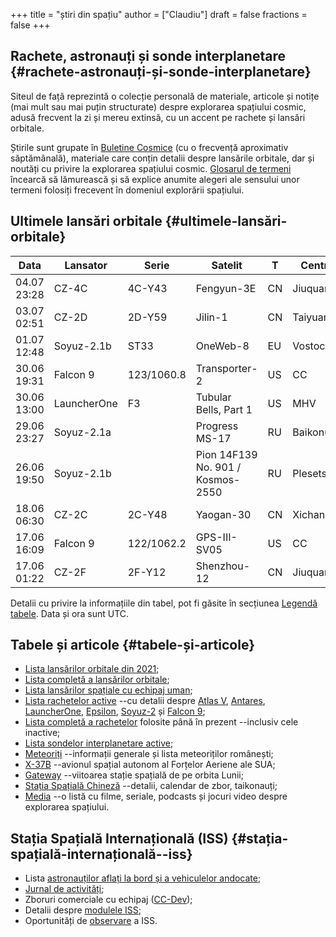+++
title = "știri din spațiu"
author = ["Claudiu"]
draft = false
fractions = false
+++

## Rachete, astronauți și sonde interplanetare {#rachete-astronauți-și-sonde-interplanetare}

Siteul de față reprezintă o colecție personală de materiale, articole și notițe (mai mult sau mai puțin structurate) despre explorarea spațiului cosmic, adusă frecvent la zi și mereu extinsă, cu un accent pe rachete și lansări orbitale.

Știrile sunt grupate în [Buletine Cosmice](/bul) (cu o frecvență aproximativ săptămânală), materiale care conțin detalii despre lansările orbitale, dar și noutăți cu privire la explorarea spațiului cosmic. [Glosarul de termeni](https://parsec.ro/g) încearcă să lămurească și să explice anumite alegeri ale sensului unor termeni folosiți frecevent în domeniul explorării spațiului.


## Ultimele lansări orbitale {#ultimele-lansări-orbitale}

| Data        | Lansator    | Serie      | Satelit                           | T  | Centru    | Rampă   | R. | Bul             |
|-------------|-------------|------------|-----------------------------------|----|-----------|---------|----|-----------------|
| 04.07 23:28 | CZ-4C       | 4C-Y43     | Fengyun-3E                        | CN | Jiuquan   | SLS-2   | S  | [120](/bul/120) |
| 03.07 02:51 | CZ-2D       | 2D-Y59     | Jilin-1                           | CN | Taiyuan   | LC-9    | S  | [120](/bul/120) |
| 01.07 12:48 | Soyuz-2.1b  | ST33       | OneWeb-8                          | EU | Vostochny | 1S      | S  | [120](/bul/120) |
| 30.06 19:31 | Falcon 9    | 123/1060.8 | Transporter-2                     | US | CC        | LC40    | S  | [119](/bul/119) |
| 30.06 13:00 | LauncherOne | F3         | Tubular Bells, Part 1             | US | MHV       | RW12/30 | S  | [119](/bul/119) |
| 29.06 23:27 | Soyuz-2.1a  |            | Progress MS-17                    | RU | Baikonur  | 31/6    | S  | [119](/bul/119) |
| 26.06 19:50 | Soyuz-2.1b  |            | Pion 14F139 No. 901 / Kosmos-2550 | RU | Plesetsk  | 43/3    | S  | [119](/bul/119) |
| 18.06 06:30 | CZ-2C       | 2C-Y48     | Yaogan-30                         | CN | Xichang   | LC-3    | S  | [118](/bul/118) |
| 17.06 16:09 | Falcon 9    | 122/1062.2 | GPS-III-SV05                      | US | CC        | LC40    | S  | [118](/bul/118) |
| 17.06 01:22 | CZ-2F       | 2F-Y12     | Shenzhou-12                       | CN | Jiuquan   | SLS-1   | S  | [118](/bul/118) |

Detalii cu privire la informațiile din tabel, pot fi găsite în secțiunea [Legendă tabele](/t/legenda_tabele). Data și ora sunt UTC.


## Tabele și articole {#tabele-și-articole}

-   [Lista lansărilor orbitale din 2021](/t/l2021);
-   [Lista completă a lansărilor orbitale](/t/lansari);
-   [Lista lansărilor spațiale cu echipaj uman](/m/hsl);
-   [Lista rachetelor active](/r/rachete_active) --cu detalii despre [Atlas V](/r/atlasv), [Antares](/r/antares), [LauncherOne](/r/launcherone), [Epsilon](/r/epsilon), [Soyuz-2](/r/soyuz-2) și [Falcon 9](/r/falcon9);
-   [Lista completă a rachetelor](/r/rachete) folosite până în prezent --inclusiv cele inactive;
-   [Lista sondelor interplanetare active](/m/sonde);
-   [Meteoriți](/m/meteoriti) --informații generale și lista meteoriților românești;
-   [X-37B](/m/x37b) --avionul spațial autonom al Forțelor Aeriene ale SUA;
-   [Gateway](/m/gateway) --viitoarea stație spațială de pe orbita Lunii;
-   [Stația Spațială Chineză](/m/css) --detalii, calendar de zbor, taikonauți;
-   [Media](/m/media) --o listă cu filme, seriale, podcasts și jocuri video despre explorarea spațiului.


## Stația Spațială Internațională (ISS) {#stația-spațială-internațională--iss}

-   Lista [astronauților aflați la bord și a vehiculelor andocate](/iss/iss/);
-   [Jurnal de activități](/iss/jurnal);
-   Zboruri comerciale cu echipaj ([CC-Dev](/iss/ccdev));
-   Detalii despre [modulele ISS](/iss/module);
-   Oportunități de [observare](https://www.heavens-above.com/PassSummary.aspx?satid=25544&lat=46.7712&lng=23.6236&loc=Cluj-Napoca&alt=0&tz=EET) a ISS.